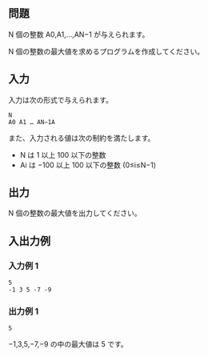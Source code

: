 ## 問題

N 個の整数 A0​,A1​,…,AN−1​ が与えられます。

N 個の整数の最大値を求めるプログラムを作成してください。

## 入力

入力は次の形式で与えられます。

```text
N
A0 A1 … AN−1A
```

また、入力される値は次の制約を満たします。

- N は 1 以上 100 以下の整数
- Ai​ は −100 以上 100 以下の整数 (0≤i≤N−1)

## 出力

N 個の整数の最大値を出力してください。

## 入出力例

### 入力例 1

```text
5
-1 3 5 -7 -9
```

### 出力例 1

```text
5
```

−1,3,5,−7,−9 の中の最大値は 5 です。
